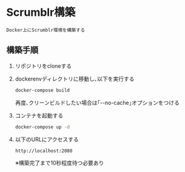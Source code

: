 # Scrumblr構築

    Docker上にScrumblr環境を構築する

## 構築手順

1. リポジトリをcloneする
1. dockerenvディレクトリに移動し､以下を実行する

    ```cmd
    docker-compose build
    ```

    再度､クリーンビルドしたい場合は｢--no-cache｣オプションをつける

1. コンテナを起動する

    ```cmd
    docker-compose up -d
    ```

1. 以下のURLにアクセスする

    ```url
    http://localhost:2080
    ```

    ※構築完了まで10秒程度待つ必要あり


